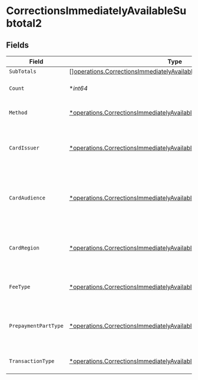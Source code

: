 # CorrectionsImmediatelyAvailableSubtotal2


## Fields

| Field                                                                                                                                                           | Type                                                                                                                                                            | Required                                                                                                                                                        | Description                                                                                                                                                     | Example                                                                                                                                                         |
| --------------------------------------------------------------------------------------------------------------------------------------------------------------- | --------------------------------------------------------------------------------------------------------------------------------------------------------------- | --------------------------------------------------------------------------------------------------------------------------------------------------------------- | --------------------------------------------------------------------------------------------------------------------------------------------------------------- | --------------------------------------------------------------------------------------------------------------------------------------------------------------- |
| `SubTotals`                                                                                                                                                     | [][operations.CorrectionsImmediatelyAvailableSubTotal1](../../models/operations/correctionsimmediatelyavailablesubtotal1.md)                                    | :heavy_minus_sign:                                                                                                                                              | N/A                                                                                                                                                             |                                                                                                                                                                 |
| `Count`                                                                                                                                                         | **int64*                                                                                                                                                        | :heavy_minus_sign:                                                                                                                                              | Number of transactions of this type                                                                                                                             | 50                                                                                                                                                              |
| `Method`                                                                                                                                                        | [*operations.CorrectionsImmediatelyAvailableSubtotalMethod2](../../models/operations/correctionsimmediatelyavailablesubtotalmethod2.md)                         | :heavy_minus_sign:                                                                                                                                              | Payment type of the transactions                                                                                                                                | creditcard                                                                                                                                                      |
| `CardIssuer`                                                                                                                                                    | [*operations.CorrectionsImmediatelyAvailableSubtotalCardIssuer2](../../models/operations/correctionsimmediatelyavailablesubtotalcardissuer2.md)                 | :heavy_minus_sign:                                                                                                                                              | In case of payments transactions with card, the card issuer will be available                                                                                   | amex                                                                                                                                                            |
| `CardAudience`                                                                                                                                                  | [*operations.CorrectionsImmediatelyAvailableSubtotalCardAudience2](../../models/operations/correctionsimmediatelyavailablesubtotalcardaudience2.md)             | :heavy_minus_sign:                                                                                                                                              | In case of payments trnsactions with card, the card audience will be available.                                                                                 | other                                                                                                                                                           |
| `CardRegion`                                                                                                                                                    | [*operations.CorrectionsImmediatelyAvailableSubtotalCardRegion2](../../models/operations/correctionsimmediatelyavailablesubtotalcardregion2.md)                 | :heavy_minus_sign:                                                                                                                                              | In case of payments transactions with card, the card region will be available.                                                                                  | domestic                                                                                                                                                        |
| `FeeType`                                                                                                                                                       | [*operations.CorrectionsImmediatelyAvailableSubtotalFeeType2](../../models/operations/correctionsimmediatelyavailablesubtotalfeetype2.md)                       | :heavy_minus_sign:                                                                                                                                              | Present when the transaction represents a fee.                                                                                                                  | payment-fee                                                                                                                                                     |
| `PrepaymentPartType`                                                                                                                                            | [*operations.CorrectionsImmediatelyAvailableSubtotalPrepaymentPartType2](../../models/operations/correctionsimmediatelyavailablesubtotalprepaymentparttype2.md) | :heavy_minus_sign:                                                                                                                                              | Prepayment part: fee itself, reimbursement, discount, VAT or rounding compensation.                                                                             | fee                                                                                                                                                             |
| `TransactionType`                                                                                                                                               | [*operations.CorrectionsImmediatelyAvailableSubtotalTransactionType2](../../models/operations/correctionsimmediatelyavailablesubtotaltransactiontype2.md)       | :heavy_minus_sign:                                                                                                                                              | Represents the transaction type                                                                                                                                 | payment                                                                                                                                                         |